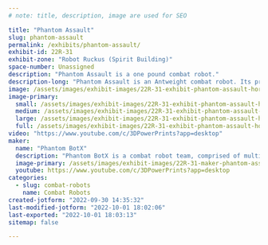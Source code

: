 ```yaml
---
# note: title, description, image are used for SEO

title: "Phantom Assault"
slug: phantom-assault
permalink: /exhibits/phantom-assault/
exhibit-id: 22R-31
exhibit-zone: "Robot Ruckus (Spirit Building)"
space-number: Unassigned
description: "Phantom Assault is a one pound combat robot."
description-long: "Phantom Assault is an Antweight combat robot. Its primary weapon is a titanium horizontal spinner, is comprised of a custom chassis and weapon system."
image: /assets/images/exhibit-images/22R-31-exhibit-phantom-assault-horizontal-spinner-kit-antweight-combat-robot-large.png
image-primary: 
  small: /assets/images/exhibit-images/22R-31-exhibit-phantom-assault-horizontal-spinner-kit-antweight-combat-robot-small.png
  medium: /assets/images/exhibit-images/22R-31-exhibit-phantom-assault-horizontal-spinner-kit-antweight-combat-robot-medium.png
  large: /assets/images/exhibit-images/22R-31-exhibit-phantom-assault-horizontal-spinner-kit-antweight-combat-robot-large.png
  full: /assets/images/exhibit-images/22R-31-exhibit-phantom-assault-horizontal-spinner-kit-antweight-combat-robot-full.png
video: "https://www.youtube.com/c/3DPowerPrints?app=desktop"
maker: 
  name: "Phantom BotX"
  description: "Phantom BotX is a combat robot team, comprised of multiple one pound and three pound combat robots, or Battlebots."
  image-primary: /assets/images/exhibit-images/22R-31-maker-phantom-assault-phantom-botx5-kick-bot-medium.jpg
  youtube: https://www.youtube.com/c/3DPowerPrints?app=desktop
categories: 
  - slug: combat-robots
    name: Combat Robots
created-jotform: "2022-09-30 14:35:32"
last-modified-jotform: "2022-10-01 18:02:06"
last-exported: "2022-10-01 18:03:13"
sitemap: false

---
```

